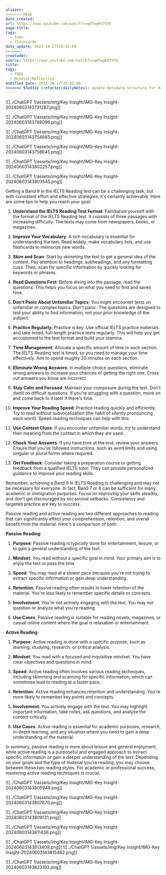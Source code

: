 ```yaml
---
aliases: 
<<<<<<< HEAD
date_created: 
url: https://www.youtube.com/watch?v=qOYwgKd7VSE
page-title: 
tags:
  - todo
  - flashcards
date_update: 2023-10-17T20:55:00
=======
createdAt: 
source: https://www.youtube.com/watch?v=qOYwgKd7VSE
title: 
tags:
  - TODO
  - Mindset/Reflection
modified date: 2023-10-17T20:55:00
>>>>>>> 93a933e (refactor(dailyNotes): update metadata structure for daily notes)
---
```

![[../ChatGPT 1/assets/img/Key Insight/IMG-Key Insight-20240603143731287.png]]

![[../ChatGPT 1/assets/img/Key Insight/IMG-Key Insight-20240603143748096.png]]

![[../ChatGPT 1/assets/img/Key Insight/IMG-Key Insight-20240603143754665.png]]

![[../ChatGPT 1/assets/img/Key Insight/IMG-Key Insight-20240603143758645.png]]

![[../ChatGPT 1/assets/img/Key Insight/IMG-Key Insight-20240603143802257.png]]

![[../ChatGPT 1/assets/img/Key Insight/IMG-Key Insight-20240603143803545.png]]



Getting a Band 9 in the IELTS Reading test can be a challenging task, but with consistent effort and effective strategies, it's certainly achievable. Here are some tips to help you reach your goal:

1. **Understand the IELTS Reading Test Format**: Familiarize yourself with the format of the IELTS Reading test. It consists of three passages with increasing difficulty. The texts may come from newspapers, books, or magazines.

2. **Improve Your Vocabulary**: A rich vocabulary is essential for understanding the text. Read widely, make vocabulary lists, and use flashcards to memorize new words.

3. **Skim and Scan**: Start by skimming the text to get a general idea of the content. Pay attention to headings, subheadings, and any formatting cues. Then, scan for specific information by quickly looking for keywords or phrases.

4. **Read Questions First**: Before diving into the passage, read the questions. This helps you focus on what you need to find and saves time.

5. **Don't Panic About Unfamiliar Topics**: You might encounter texts on unfamiliar or complex topics. Don't panic. The questions are designed to test your ability to find information, not your prior knowledge of the subject.

6. **Practice Regularly**: Practice is key. Use official IELTS practice materials and take timed, full-length practice tests regularly. This will help you get accustomed to the test format and build your stamina.

7. **Time Management**: Allocate a specific amount of time to each section. The IELTS Reading test is timed, so you need to manage your time effectively. Aim to spend roughly 20 minutes on each section.

8. **Eliminate Wrong Answers**: In multiple-choice questions, eliminate wrong answers to increase your chances of getting the right one. Cross out answers you know are incorrect.

9. **Stay Calm and Focused**: Maintain your composure during the test. Don't dwell on difficult questions. If you're struggling with a question, move on and come back to it later if there's time.

10. **Improve Your Reading Speed**: Practice reading quickly and efficiently. Try to read without subvocalization (the habit of silently pronouncing each word). Speed reading techniques can help with this.

11. **Use Context Clues**: If you encounter unfamiliar words, try to understand their meaning from the context in which they are used.

12. **Check Your Answers**: If you have time at the end, review your answers. Ensure that you've followed instructions, such as word limits and using singular or plural forms where required.

13. **Get Feedback**: Consider taking a preparation course or getting feedback from a qualified IELTS tutor. They can provide personalized guidance to improve your reading skills.

Remember, achieving a Band 9 in IELTS Reading is challenging and may not be necessary for everyone. In fact, Band 7 or 8 can be sufficient for many academic or immigration purposes. Focus on improving your skills steadily, and don't get discouraged by occasional setbacks. Consistency and targeted practice are key to success.


Passive reading and active reading are two different approaches to reading that can significantly affect your comprehension, retention, and overall benefit from the material. Here's a comparison of both:

**Passive Reading**:

1. **Purpose**: Passive reading is typically done for entertainment, leisure, or to gain a general understanding of the text.

2. **Mindset**: You read without a specific goal in mind. Your primary aim is to enjoy the text or pass the time.

3. **Speed**: You may read at a slower pace because you're not trying to extract specific information or gain deep understanding.

4. **Retention**: Passive reading often results in lower retention of the material. You're less likely to remember specific details or concepts.

5. **Involvement**: You're not actively engaging with the text. You may not question or analyze what you're reading.

6. **Use Cases**: Passive reading is suitable for reading novels, magazines, or casual online content where the goal is relaxation or entertainment.

**Active Reading**:

1. **Purpose**: Active reading is done with a specific purpose, such as learning, studying, research, or critical analysis.

2. **Mindset**: You read with a focused and inquisitive mindset. You have clear objectives and questions in mind.

3. **Speed**: Active reading often involves various reading techniques, including skimming and scanning for specific information, which can sometimes lead to reading at a faster pace.

4. **Retention**: Active reading enhances retention and understanding. You're more likely to remember key points and concepts.

5. **Involvement**: You actively engage with the text. You may highlight important information, take notes, ask questions, and analyze the content critically.

6. **Use Cases**: Active reading is essential for academic purposes, research, in-depth learning, and any situation where you need to gain a deep understanding of the material.

In summary, passive reading is more about leisure and general enjoyment, while active reading is a purposeful and engaged approach to extract specific information or gain a deeper understanding of the text. Depending on your goals and the type of material you're reading, you may choose between these two reading styles. For academic or professional success, mastering active reading techniques is crucial.

![[../ChatGPT 1/assets/img/Key Insight/IMG-Key Insight-20240603143805948.png]]

![[../ChatGPT 1/assets/img/Key Insight/IMG-Key Insight-20240603143807670.png]] 

![[../ChatGPT 1/assets/img/Key Insight/IMG-Key Insight-20240603143809131.png]]

![[../ChatGPT 1/assets/img/Key Insight/IMG-Key Insight-20240603143811438.png]]

![[../ChatGPT 1/assets/img/Key Insight/IMG-Key Insight-20240603143813409.png]]
![[../ChatGPT 1/assets/img/Key Insight/IMG-Key Insight-20240603143815482.png]]

![[../ChatGPT 1/assets/img/Key Insight/IMG-Key Insight-20240603143823193.png]]

